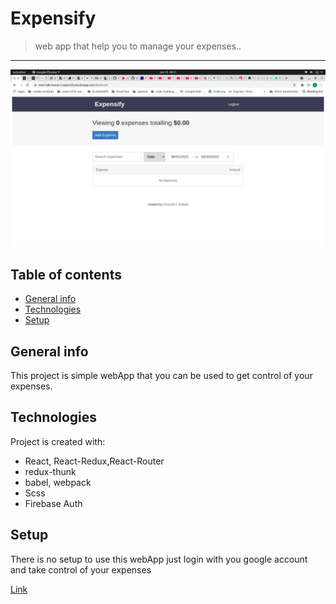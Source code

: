 # Expensify

> web app that help you to manage your expenses..
> 
---

<img src="./readMe.png">

## Table of contents
* [General info](#general-info)
* [Technologies](#technologies)
* [Setup](#setup)

## General info
This project is simple webApp that you can be used to get control of your expenses.
	
## Technologies
Project is created with:
* React, React-Redux,React-Router 
* redux-thunk
* babel, webpack
* Scss
* Firebase Auth
	
## Setup
There is no setup to use this webApp just login with you google account and take control of your expenses

[Link](https://react-kdb-course-2-expensify.herokuapp.com/)

